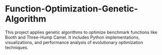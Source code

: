 # Function-Optimization-Genetic-Algorithm
This project applies genetic algorithms to optimize benchmark functions like Booth and Three-Hump Camel. It includes Python implementations, visualizations, and performance analysis of evolutionary optimization techniques.

